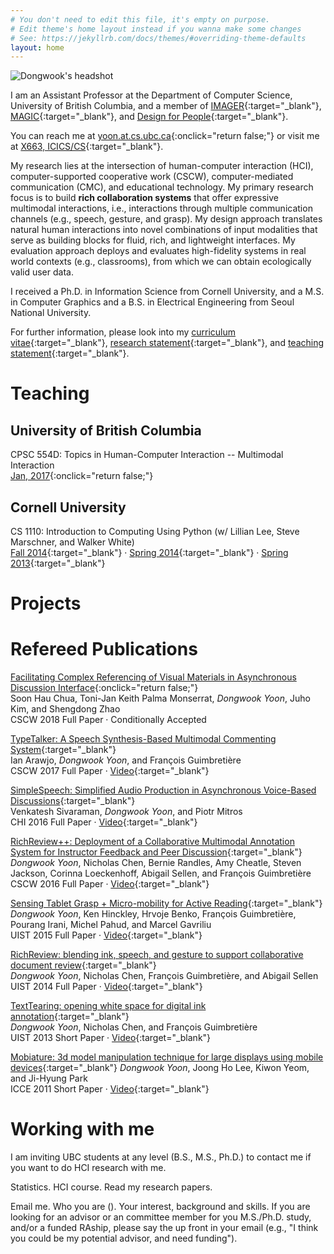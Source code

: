 ```yaml
---
# You don't need to edit this file, it's empty on purpose.
# Edit theme's home layout instead if you wanna make some changes
# See: https://jekyllrb.com/docs/themes/#overriding-theme-defaults
layout: home
---
```


<div id="about"></div>

![Dongwook's headshot](https://s3.amazonaws.com/dwyoon.com/img/profile.jpg)

I am an Assistant Professor at the Department of Computer Science, University of British Columbia, and a member of [IMAGER](https://www.cs.ubc.ca/nest/imager){:target="_blank"}, [MAGIC](http://www.magic.ubc.ca/){:target="_blank"}, and [Design for People](http://apsc-hci.sites.olt.ubc.ca/){:target="_blank"}.

You can reach me at [yoon.at.cs.ubc.ca](#){:onclick="return false;"} or visit me at [X663, ICICS/CS](https://goo.gl/maps/imJwWLmVLev){:target="_blank"}.

My research lies at the intersection of human-computer interaction (HCI), computer-supported cooperative work (CSCW), computer-mediated communication (CMC), and educational technology. My primary research focus is to build **rich collaboration systems** that offer expressive multimodal interactions, i.e., interactions through multiple communication channels (e.g., speech, gesture, and grasp). My design approach translates natural human interactions into novel combinations of input modalities that serve as building blocks for fluid, rich, and lightweight interfaces. My evaluation approach deploys and evaluates high-fidelity systems in real world contexts (e.g., classrooms), from which we can obtain ecologically valid user data.

I received a Ph.D. in Information Science from Cornell University, and a M.S. in Computer Graphics and a B.S. in Electrical Engineering from Seoul National University.

For further information, please look into my [curriculum vitae][link.cv]{:target="_blank"}, [research statement][link.rs]{:target="_blank"}, and [teaching statement][link.ts]{:target="_blank"}.

[link.cv]: cv.pdf
[link.rs]: rs.pdf
[link.ts]: ts.pdf


# Teaching

## University of British Columbia

CPSC 554D: Topics in Human-Computer Interaction -- Multimodal Interaction  
[Jan, 2017](){:onclick="return false;"}

## Cornell University

CS 1110: Introduction to Computing Using Python (w/ Lillian Lee, Steve Marschner, and Walker White)  
[Fall 2014](https://www.cs.cornell.edu/courses/cs1110/2014fa/){:target="_blank"}  · 
[Spring 2014](https://www.cs.cornell.edu/courses/cs1110/2014sp/){:target="_blank"}  · 
[Spring 2013](https://www.cs.cornell.edu/courses/cs1110/2013sp/){:target="_blank"} 


# Projects


# Refereed Publications

[Facilitating Complex Referencing of Visual Materials in Asynchronous Discussion Interface](/#){:onclick="return false;"}  
Soon Hau Chua, Toni-Jan Keith Palma Monserrat, *Dongwook Yoon*, Juho Kim, and Shengdong Zhao  
CSCW 2018 Full Paper · Conditionally Accepted

[TypeTalker: A Speech Synthesis-Based Multimodal Commenting System](/files/papers/cscw2017-typetalker.pdf){:target="_blank"}  
Ian Arawjo, *Dongwook Yoon*, and François Guimbretière  
CSCW 2017 Full Paper · [Video](){:target="_blank"} 

[SimpleSpeech: Simplified Audio Production in Asynchronous Voice-Based Discussions](/files/papers/chi2016-simplespeech.pdf){:target="_blank"}  
Venkatesh Sivaraman, *Dongwook Yoon*, and Piotr Mitros  
CHI 2016 Full Paper · [Video](){:target="_blank"} 

[RichReview++: Deployment of a Collaborative Multimodal Annotation System for Instructor Feedback and Peer Discussion](/files/papers/cscw2016-richreviewpp.pdf){:target="_blank"}  
*Dongwook Yoon*, Nicholas Chen, Bernie Randles, Amy Cheatle, Steven Jackson, Corinna Loeckenhoff, Abigail Sellen, and François Guimbretière  
CSCW 2016 Full Paper · [Video](){:target="_blank"}

[Sensing Tablet Grasp + Micro-mobility for Active Reading](/files/papers/uist2015-grasptablet.pdf){:target="_blank"}  
*Dongwook Yoon*, Ken Hinckley, Hrvoje Benko, François Guimbretière, Pourang Irani, Michel Pahud, and Marcel Gavriliu  
UIST 2015 Full Paper · [Video](){:target="_blank"}

[RichReview: blending ink, speech, and gesture to support collaborative document review](/files/papers/uist2014-richreview.pdf){:target="_blank"}  
*Dongwook Yoon*, Nicholas Chen, François Guimbretière, and Abigail Sellen  
UIST 2014 Full Paper · [Video](){:target="_blank"}

[TextTearing: opening white space for digital ink annotation](/files/papers/uist2013-texttearing.pdf){:target="_blank"}  
*Dongwook Yoon*, Nicholas Chen, and François Guimbretière  
UIST 2013 Short Paper · [Video](){:target="_blank"}

[Mobiature: 3d model manipulation technique for large displays using mobile devices](/files/papers/icce2012-mobiature.pdf){:target="_blank"} 
*Dongwook Yoon*, Joong Ho Lee, Kiwon Yeom, and Ji-Hyung Park  
ICCE 2011 Short Paper · [Video](){:target="_blank"}


# Working with me

I am inviting UBC students at any level (B.S., M.S., Ph.D.) to contact me if you want to do HCI research with me. 

Statistics. HCI course. Read my research papers.

Email me. Who you are (). Your interest, background and skills. If you are looking for an advisor or an committee member for you M.S./Ph.D. study, and/or a funded RAship, please say the up front in your email (e.g., "I think you could be my potential advisor, and need funding"). 
